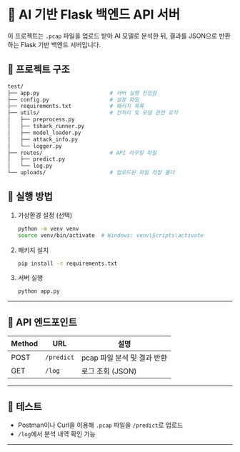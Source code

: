 # 🧠 AI 기반 Flask 백엔드 API 서버

이 프로젝트는 `.pcap` 파일을 업로드 받아 AI 모델로 분석한 뒤, 결과를 JSON으로 반환하는 Flask 기반 백엔드 서버입니다.

## 📁 프로젝트 구조

```bash
test/
├── app.py                      # 서버 실행 진입점
├── config.py                   # 설정 파일
├── requirements.txt            # 패키지 목록
├── utils/                      # 전처리 및 모델 관련 로직
│   ├── preprocess.py
│   ├── tshark_runner.py
│   ├── model_loader.py
│   ├── attack_info.py
│   └── logger.py
├── routes/                     # API 라우팅 파일
│   ├── predict.py
│   └── log.py
└── uploads/                    # 업로드된 파일 저장 폴더
```

## 🚀 실행 방법

1. 가상환경 설정 (선택)

   ```bash
   python -m venv venv
   source venv/bin/activate  # Windows: venv\Scripts\activate
   ```

2. 패키지 설치

   ```bash
   pip install -r requirements.txt
   ```

3. 서버 실행
   ```bash
   python app.py
   ```

---

## 🔌 API 엔드포인트

| Method | URL        | 설명                        |
| ------ | ---------- | --------------------------- |
| POST   | `/predict` | pcap 파일 분석 및 결과 반환 |
| GET    | `/log`     | 로그 조회 (JSON)            |

---

## 🧪 테스트

- Postman이나 Curl을 이용해 `.pcap` 파일을 `/predict`로 업로드
- `/log`에서 분석 내역 확인 가능

---
